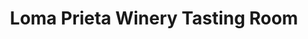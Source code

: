 ---
title: "Loma Prieta Winery Tasting Room"
url: /los-gatos/loma-prieta-winery-tasting-room/
shop: alcohol
---